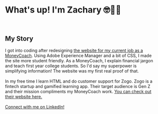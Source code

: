 <h1>What's up! I'm Zachary 🤓👋🏾</h1>
<br>
<h2>My Story</h2>
I got into coding after redesigning <a href="https://ou.edu/moneycoach">the website for my current job as a MoneyCoach</a>. Using Adobe Experience Manager and a bit of CSS, I made the site more student friendly. As a MoneyCoach, I explain financial jargon and teach first year college students. So I'd say my superpower is simplifying information! The website was my first real proof of that.
<br>
<br>In my free time I learn HTML and do customer support for Zogo. Zogo is a fintech startup and gamified learning app. Their target audience is Gen Z and their mission compliments my MoneyCoach work. <a href="https://zogo.com"> You can check out their website here.</a>
<br>
<br>
<a href="https://www.Linkedin.com/in/zacharyjpeter94">Connect with me on LinkedIn!</a>
<!---
Zacharyjpeter/Zacharyjpeter is a ✨ special ✨ repository because its `README.md` (this file) appears on your GitHub profile.
You can click the Preview link to take a look at your changes.
--->
